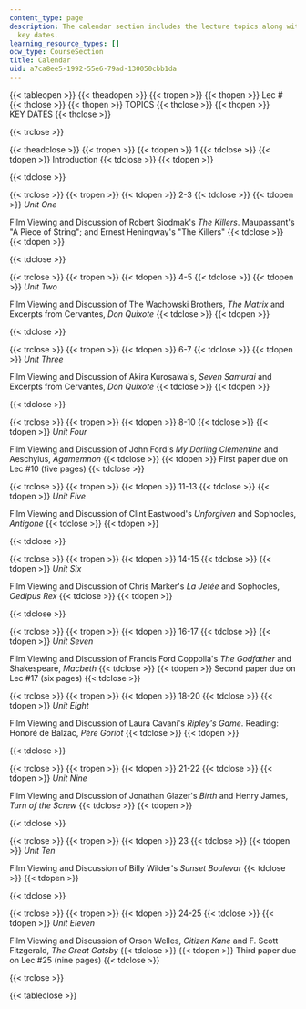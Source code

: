 ```yaml
---
content_type: page
description: The calendar section includes the lecture topics along with the respective
  key dates.
learning_resource_types: []
ocw_type: CourseSection
title: Calendar
uid: a7ca8ee5-1992-55e6-79ad-130050cbb1da
---
```


{{< tableopen >}}
{{< theadopen >}}
{{< tropen >}}
{{< thopen >}}
Lec #
{{< thclose >}}
{{< thopen >}}
TOPICS
{{< thclose >}}
{{< thopen >}}
KEY DATES
{{< thclose >}}

{{< trclose >}}

{{< theadclose >}}
{{< tropen >}}
{{< tdopen >}}
1
{{< tdclose >}}
{{< tdopen >}}
Introduction
{{< tdclose >}}
{{< tdopen >}}

{{< tdclose >}}

{{< trclose >}}
{{< tropen >}}
{{< tdopen >}}
2-3
{{< tdclose >}}
{{< tdopen >}}
_Unit One_  
  
Film Viewing and Discussion of Robert Siodmak's _The Killers_. Maupassant's "A Piece of String"; and Ernest Heningway's "The Killers"
{{< tdclose >}}
{{< tdopen >}}

{{< tdclose >}}

{{< trclose >}}
{{< tropen >}}
{{< tdopen >}}
4-5
{{< tdclose >}}
{{< tdopen >}}
_Unit Two_  
  
Film Viewing and Discussion of The Wachowski Brothers, _The Matrix_ and Excerpts from Cervantes, _Don Quixote_
{{< tdclose >}}
{{< tdopen >}}

{{< tdclose >}}

{{< trclose >}}
{{< tropen >}}
{{< tdopen >}}
6-7
{{< tdclose >}}
{{< tdopen >}}
_Unit Three_  
  
Film Viewing and Discussion of Akira Kurosawa's, _Seven Samurai_ and Excerpts from Cervantes, _Don Quixote_
{{< tdclose >}}
{{< tdopen >}}

{{< tdclose >}}

{{< trclose >}}
{{< tropen >}}
{{< tdopen >}}
8-10
{{< tdclose >}}
{{< tdopen >}}
_Unit Four_  
  
Film Viewing and Discussion of John Ford's _My_ _Darling Clementine_ and Aeschylus, _Agamemnon_
{{< tdclose >}}
{{< tdopen >}}
First paper due on Lec #10 (five pages)
{{< tdclose >}}

{{< trclose >}}
{{< tropen >}}
{{< tdopen >}}
11-13
{{< tdclose >}}
{{< tdopen >}}
_Unit Five_  
  
Film Viewing and Discussion of Clint Eastwood's _Unforgiven_ and Sophocles, _Antigone_
{{< tdclose >}}
{{< tdopen >}}

{{< tdclose >}}

{{< trclose >}}
{{< tropen >}}
{{< tdopen >}}
14-15
{{< tdclose >}}
{{< tdopen >}}
_Unit Six_  
  
Film Viewing and Discussion of Chris Marker's _La Jetée_ and Sophocles, _Oedipus Rex_
{{< tdclose >}}
{{< tdopen >}}

{{< tdclose >}}

{{< trclose >}}
{{< tropen >}}
{{< tdopen >}}
16-17
{{< tdclose >}}
{{< tdopen >}}
_Unit Seven_  
  
Film Viewing and Discussion of Francis Ford Coppolla's _The Godfather_ and Shakespeare, _Macbeth_
{{< tdclose >}}
{{< tdopen >}}
Second paper due on Lec #17 (six pages)
{{< tdclose >}}

{{< trclose >}}
{{< tropen >}}
{{< tdopen >}}
18-20
{{< tdclose >}}
{{< tdopen >}}
_Unit Eight_  
  
Film Viewing and Discussion of Laura Cavani's _Ripley's Game_. Reading: Honoré de Balzac, _Père Goriot_
{{< tdclose >}}
{{< tdopen >}}

{{< tdclose >}}

{{< trclose >}}
{{< tropen >}}
{{< tdopen >}}
21-22
{{< tdclose >}}
{{< tdopen >}}
_Unit Nine_  
  
Film Viewing and Discussion of Jonathan Glazer's _Birth_ and Henry James, _Turn of the_ _Screw_
{{< tdclose >}}
{{< tdopen >}}

{{< tdclose >}}

{{< trclose >}}
{{< tropen >}}
{{< tdopen >}}
23
{{< tdclose >}}
{{< tdopen >}}
_Unit Ten_  
  
Film Viewing and Discussion of Billy Wilder's _Sunset Boulevar_
{{< tdclose >}}
{{< tdopen >}}

{{< tdclose >}}

{{< trclose >}}
{{< tropen >}}
{{< tdopen >}}
24-25
{{< tdclose >}}
{{< tdopen >}}
_Unit Eleven_  
  
Film Viewing and Discussion of Orson Welles, _Citizen Kane_ and F. Scott Fitzgerald, _The Great_ _Gatsby_
{{< tdclose >}}
{{< tdopen >}}
Third paper due on Lec #25 (nine pages)
{{< tdclose >}}

{{< trclose >}}

{{< tableclose >}}